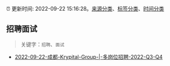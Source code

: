:alarm_clock: 更新时间: 2022-09-22 15:16:28。[来源分类](../README.md)、[标签分类](../TAGS.md)、[时间分类](../TIMELINE.md)

## 招聘面试


> 关键字：`招聘`、`面试`



- [2022-09-22-成都-Krypital-Group-|-多岗位招聘-2022-Q3-Q4](https://www.v2ex.com/t/882230) 